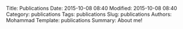 Title: Publications
Date: 2015-10-08 08:40
Modified: 2015-10-08 08:40
Category: publications
Tags: publications
Slug: publications
Authors: Mohammad
Template: publications
Summary: About me!

